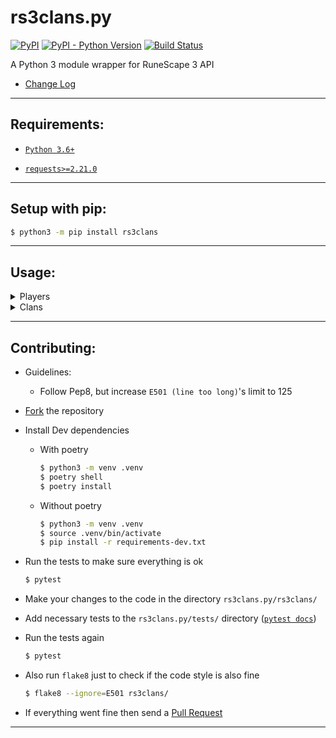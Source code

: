 # rs3clans.py
[![PyPI](https://img.shields.io/pypi/v/rs3clans.svg)](https://pypi.org/project/rs3clans/) [![PyPI - Python Version](https://img.shields.io/pypi/pyversions/rs3clans.svg)](https://pypi.org/project/rs3clans/) [![Build Status](https://travis-ci.org/johnvictorfs/rs3clans.py.svg?branch=master)](https://travis-ci.org/johnvictorfs/rs3clans.py)

A Python 3 module wrapper for RuneScape 3 API

- [Change Log](CHANGELOG.md)

***
## Requirements:

- [`Python 3.6+`](https://www.python.org/)

- [`requests>=2.21.0`](http://docs.python-requests.org/en/master/)

***

## Setup with pip:

```bash
$ python3 -m pip install rs3clans
```

***

## Usage:

<details>
<summary>
Players
</summary>

- Creating a Player object
    - Always check if a player actually exists before doing anything with it
```python
>>> from rs3clans import players
>>> player = players.Player(name='nriver')
>>> if player.exists:
...     pass
```

- Whether the player exists or not
```python
>>> player.exists
True
```

- Whether his Runemetrics Profile is Private or not
```python
>>> player.private_profile
False
```

- You can also pass the argument runemetrics as `False` if you don't want their runemetrics info to be set
    - This will make you unable to use some attributes from the Player class
```python
>>> player = players.Player(name='nriver', runemetrics=False)
```

- Getting a player's name
    - (if his Runemetrics Profile is private it will return the same name passed when creating object)
```python
>>> player.name
'NRiver'
```

- Getting a player's total Exp (requires Public Runemetrics Profile)
```python
>>> player.exp
1037291112
```

- Getting a player's Total Level (requires Public Runemetrics Profile)
```python
>>> player.total_level
```

- Getting a player's Combat Level (requires Public Runemetrics Profile)
```python
>>> player.combat_level
138
```

- Quests information about a player (requires Public Runemetrics Profile)
```python
>>> player.quests_not_started
32
>>> player.quests_started
5
>>> player.quests_complete
198
```

- Getting information on a specific skill of the player (requires Public Runemetrics Profile)
```python
>>> player.skill('agility').level
99
```

- Skill name is case-insensitive
```python
>>> player.skill('AtTaCk').rank
68311
```

- Can pass skill names as well as id
    - (8 = Woodcutting for example)
```python
>>> player.skill(8).exp
14054178.6
```

- Getting a player's title
```python
>>> player.title
'The Liberator'
```

- Verifying if a player's title is a suffix or not
```python
>>> player.suffix
True
```

- Getting a player's clan
```python
>>> player.clan
'Atlantis'
```
</details>

<details>
<summary>
Clans
</summary>

- Creating a Clan object
    - Always check if a clan actually exists before doing anything with it
```python
>>> from rs3clans import clans
>>> try:
...     clan = clans.Clan('Atlantis')
... except clans.ClanNotFoundError:
...     print('Clan not found.')
```

- Getting a clan's total Exp
```python
>>> clan.exp
151349638333
```

- Getting information about a specific member in that clan
    - Clan.member attribute (dict) (requires case-sensitive name)
    - Clan.get_member() (method) (does not require case-sensitive name)
    - Returns a ClanMember Object
```python
>>> # Case-sensitive
>>> clan.member['NRiver']
ClanMember(NRiver, Overseer, 1043065027)
>>> clan.member['NRiver'].rank
'Overseer'
```

```python
>>> # Case-insensitive
>>> clan.get_member('nriver')
ClanMember(NRiver, Overseer, 1043065027)
>>> clan.get_member('nRiVeR').rank
'Overseer'
```

- Getting the number of players in a clan
```python
>>> clan.count
499
```

- Getting the average Clan Exp per player in clan
```python
>>> clan.avg_exp
303305888.44288576
```

- Iterate through a Clan
```python
>>> for member in clan:
>>>     print(f"{member} - {member.name}")
ClanMember(Pedim, Owner, 1249520826) - Pedim
ClanMember(Acriano, Overseer, 1903276564) - Acriano
ClanMember(Cogu, Overseer, 1829449412) - Cogu
ClanMember(Black bullet, Overseer, 1100767386) - Black Bullet
ClanMember(NRiver, Overseer, 1090093362) - NRiver
ClanMember(Kurenaii, Overseer, 395850997) - Kurenaii
...
```

</details>

***

## Contributing:

- Guidelines:
    - Follow Pep8, but increase `E501 (line too long)`'s limit to 125

- [Fork](https://github.com/johnvictorfs/rs3clans.py/fork) the repository

- Install Dev dependencies
    - With poetry
        ```bash
        $ python3 -m venv .venv
        $ poetry shell
        $ poetry install
        ```
    - Without poetry
        ```bash
        $ python3 -m venv .venv
        $ source .venv/bin/activate
        $ pip install -r requirements-dev.txt
        ```

- Run the tests to make sure everything is ok
    ```bash
    $ pytest
    ```

- Make your changes to the code in the directory `rs3clans.py/rs3clans/`

- Add necessary tests to the `rs3clans.py/tests/` directory ([`pytest docs`](https://docs.pytest.org/en/latest/))

- Run the tests again
    ```bash
    $ pytest
    ```

- Also run `flake8` just to check if the code style is also fine
    ```bash
    $ flake8 --ignore=E501 rs3clans/
    ```

- If everything went fine then send a [Pull Request](https://github.com/johnvictorfs/rs3clans.py/pulls)

***
